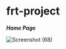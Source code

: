 # frt-project

***Home Page***

![Screenshot (68)](https://user-images.githubusercontent.com/104432396/184499157-932b9a07-9d5e-4303-b00d-216ed7bdde1a.png)
